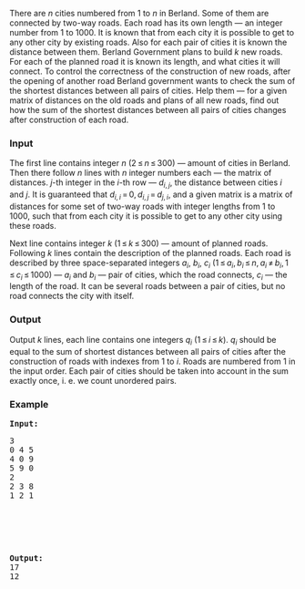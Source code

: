 <p>There are <span><em>n</em></span> cities numbered from 1 to <span><em>n</em></span> in Berland. Some of them are connected by two-way roads. Each road has  its own length — an integer number from 1 to 1000. It is known that from  each city it is possible to get to any other city by existing roads.  Also for each pair of cities it is known the distance between  them. Berland Government plans to build <span><em>k</em></span> new roads. For each of the planned road it is known its length, and  what cities it will connect. To control the correctness of the  construction of new roads, after the opening of another road Berland  government wants to check the sum of the shortest distances between all  pairs of cities. Help them — for a given matrix of distances on  the old roads and plans of all new roads, find out how the sum of the  shortest distances between all pairs of cities changes after  construction of each road.</p>
<h3>Input</h3>
<p>The first line contains integer <span><em>n</em></span> (<span>2 ≤ <em>n</em> ≤ 300</span>) — amount of cities in Berland. Then there follow <span><em>n</em></span> lines with <span><em>n</em></span> integer numbers each — the matrix of distances. <span><em>j</em></span>-th integer in the <span><em>i</em></span>-th row — <span><em>d</em><sub><em>i</em>, <em>j</em></sub></span>, the distance between cities <span><em>i</em></span> and <span><em>j</em></span>. It is guaranteed that <span><em>d</em><sub><em>i</em>, <em>i</em></sub> = 0, <em>d</em><sub><em>i</em>, <em>j</em></sub> = <em>d</em><sub><em>j</em>, <em>i</em></sub></span>,  and a given matrix is a matrix of distances for some set of  two-way roads with integer lengths from 1 to 1000, such that from each  city it is possible to get to any other city using these roads.</p>
<p>Next line contains integer <span><em>k</em></span> (<span>1 ≤ <em>k</em> ≤ 300</span>) — amount of planned roads. Following <span><em>k</em></span> lines contain the description of the planned roads. Each road is described by three space-separated integers <span><em>a</em><sub><em>i</em></sub></span>, <span><em>b</em><sub><em>i</em></sub></span>, <span><em>c</em><sub><em>i</em></sub></span> (<span>1 ≤ <em>a</em><sub><em>i</em></sub>, <em>b</em><sub><em>i</em></sub> ≤ <em>n</em>, <em>a</em><sub><em>i</em></sub> ≠ <em>b</em><sub><em>i</em></sub>, 1 ≤ <em>c</em><sub><em>i</em></sub> ≤ 1000</span>) — <span><em>a</em><sub><em>i</em></sub></span> and <span><em>b</em><sub><em>i</em></sub></span> — pair of cities, which the road connects, <span><em>c</em><sub><em>i</em></sub></span> — the length of the road. It can be several roads between a pair of cities, but no road connects the city with itself.</p>
<h3>Output</h3>
<p>Output <span><em>k</em></span> lines, each line contains one integers <span><em>q</em><sub><em>i</em></sub></span> (<span>1 ≤ <em>i</em> ≤ <em>k</em></span>). <span><em>q</em><sub><em>i</em></sub></span> should be equal to the sum of shortest distances between all pairs of  cities after the construction of roads with indexes from 1 to <span><em>i</em></span>.  Roads are numbered from 1 in the input order. Each pair of cities  should be taken into account in the sum exactly once, i. e. we count  unordered pairs.</p>
<h3>Example</h3>
<pre><strong>Input:</strong><br><pre>3<br>0 4 5<br>4 0 9<br>5 9 0<br>2<br>2 3 8<br>1 2 1</pre>
<br><br><br><br><strong>Output:</strong><br>17 <br>12<br></pre>
